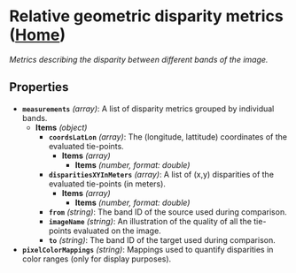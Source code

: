 # Relative geometric disparity metrics ([Home](README.md))

*Metrics describing the disparity between different bands of the image.*

## Properties

- **`measurements`** *(array)*: A list of disparity metrics grouped by individual bands.
  - **Items** *(object)*
    - **`coordsLatLon`** *(array)*: The (longitude, lattitude) coordinates of the evaluated tie-points.
      - **Items** *(array)*
        - **Items** *(number, format: double)*
    - **`disparitiesXYInMeters`** *(array)*: A list of (x,y) disparities of the evaluated tie-points (in meters).
      - **Items** *(array)*
        - **Items** *(number, format: double)*
    - **`from`** *(string)*: The band ID of the source used during comparison.
    - **`imageName`** *(string)*: An illustration of the quality of all the tie-points evaluated on the image.
    - **`to`** *(string)*: The band ID of the target used during comparison.
- **`pixelColorMappings`** *(string)*: Mappings used to quantify disparities in color ranges (only for display purposes).
